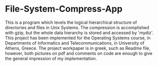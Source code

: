 # File-System-Compress-App
This is a program which levels the logical hierarchical structure of directories and files in Unix Systems. The compression is accomplished with gzip, but the whole data hierarchy is stored and accessed by 'mydiz'. This project has been implemented for the Operating Systems course, in Departments of Informatics and Telecommunications, in University of Athens, Greece. The project workpaper is in greek, such as Readme file, however, both pictures on pdf and comments on code are enough to give the general impression of my implementation.
